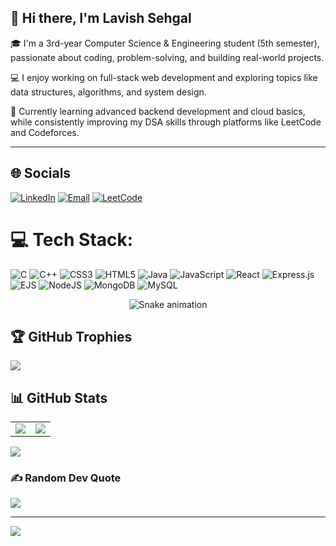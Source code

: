 ## 👋 Hi there, I'm Lavish Sehgal

🎓 I'm a 3rd-year Computer Science & Engineering student (5th semester), passionate about coding, problem-solving, and building real-world projects.

💻 I enjoy working on full-stack web development and exploring topics like data structures, algorithms, and system design.

🚀 Currently learning advanced backend development and cloud basics, while consistently improving my DSA skills through platforms like LeetCode and Codeforces.

---






## 🌐 Socials

[![LinkedIn](https://img.shields.io/badge/LinkedIn-%230077B5.svg?logo=linkedin&logoColor=white)](https://linkedin.com/in/lavish-sehgal-7a5124304)
[![Email](https://img.shields.io/badge/Email-D14836?logo=gmail&logoColor=white)]([mailto:sehgallavish5@gmail.com](https://mail.google.com/mail/u/0/?tab=rm&ogbl#inbox))
[![LeetCode](https://img.shields.io/badge/LeetCode-%23000000.svg?logo=leetcode&logoColor=yellow)](https://leetcode.com/u/Lavish-sehgal/)


# 💻 Tech Stack:
![C](https://img.shields.io/badge/c-%2300599C.svg?style=for-the-badge&logo=c&logoColor=white) ![C++](https://img.shields.io/badge/c++-%2300599C.svg?style=for-the-badge&logo=c%2B%2B&logoColor=white) ![CSS3](https://img.shields.io/badge/css3-%231572B6.svg?style=for-the-badge&logo=css3&logoColor=white) ![HTML5](https://img.shields.io/badge/html5-%23E34F26.svg?style=for-the-badge&logo=html5&logoColor=white) ![Java](https://img.shields.io/badge/java-%23ED8B00.svg?style=for-the-badge&logo=openjdk&logoColor=white) ![JavaScript](https://img.shields.io/badge/javascript-%23323330.svg?style=for-the-badge&logo=javascript&logoColor=%23F7DF1E) ![React](https://img.shields.io/badge/react-%2320232a.svg?style=for-the-badge&logo=react&logoColor=%2361DAFB) ![Express.js](https://img.shields.io/badge/express.js-%23404d59.svg?style=for-the-badge&logo=express&logoColor=%2361DAFB) ![EJS](https://img.shields.io/badge/ejs-%23B4CA65.svg?style=for-the-badge&logo=ejs&logoColor=black) ![NodeJS](https://img.shields.io/badge/node.js-6DA55F?style=for-the-badge&logo=node.js&logoColor=white) ![MongoDB](https://img.shields.io/badge/MongoDB-%234ea94b.svg?style=for-the-badge&logo=mongodb&logoColor=white) ![MySQL](https://img.shields.io/badge/mysql-4479A1.svg?style=for-the-badge&logo=mysql&logoColor=white)

<!-- Snake Game Repo View -->

<div align="center">
  <img src="https://profile-readme-generator.com/assets/snake.svg" alt="Snake animation" />
</div>


## 🏆 GitHub Trophies
![](https://github-profile-trophy.vercel.app/?username=lavishsehgal4&theme=radical&no-frame=false&no-bg=true&margin-w=4)


## 📊 GitHub Stats

<table>
  <tr>
    <td>
      <img src="https://github-readme-stats.vercel.app/api?username=lavishsehgal4&theme=dark&hide_border=false&include_all_commits=true&count_private=false" />
    </td>
    <td>
      <img src="https://nirzak-streak-stats.vercel.app/?user=lavishsehgal4&theme=dark&hide_border=false" />
    </td>
  </tr>
</table>

<img src="https://github-readme-stats.vercel.app/api/top-langs/?username=lavishsehgal4&theme=dark&hide_border=false&include_all_commits=true&count_private=false&layout=compact" />




### ✍️ Random Dev Quote
![](https://quotes-github-readme.vercel.app/api?type=horizontal&theme=radical)

---
[![](https://visitcount.itsvg.in/api?id=lavishsehgal4&icon=0&color=0)](https://visitcount.itsvg.in)

<!-- Proudly created with GPRM ( https://gprm.itsvg.in ) -->
